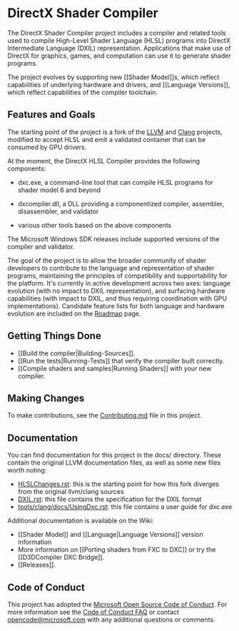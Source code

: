 # DirectX Shader Compiler

The DirectX Shader Compiler project includes a compiler and related tools used to compile High-Level Shader Language (HLSL) programs into DirectX Intermediate Language (DXIL) representation. Applications that make use of DirectX for graphics, games, and computation can use it to generate shader programs.

The project evolves by supporting new [[Shader Model]]s, which reflect capabilities of underlying hardware and drivers, and [[Language Versions]], which reflect capabilities of the compiler toolchain.

## Features and Goals

The starting point of the project is a fork of the [LLVM](http://llvm.org/) and [Clang](http://clang.llvm.org/) projects, modified to accept HLSL and emit a validated container that can be consumed by GPU drivers.

At the moment, the DirectX HLSL Compiler provides the following components:

- dxc.exe, a command-line tool that can compile HLSL programs for shader model 6 and beyond

- dxcompiler.dll, a DLL providing a componentized compiler, assembler, disassembler, and validator

- various other tools based on the above components

The Microsoft Windows SDK releases include supported versions of the compiler and validator.

The goal of the project is to allow the broader community of shader developers to contribute to the language and representation of shader programs, maintaining the principles of compatibility and supportability for the platform. It's currently in active development across two axes: language evolution (with no impact to DXIL representation), and surfacing hardware capabilities (with impact to DXIL, and thus requiring coordination with GPU implementations).
Candidate feature lists for both language and hardware evolution are included on the [Roadmap](https://github.com/Microsoft/DirectXShaderCompiler/wiki/Roadmap) page.

## Getting Things Done

- [[Build the compiler|Building-Sources]].
- [[Run the tests|Running-Tests]] that verify the compiler built correctly.
- [[Compile shaders and samples|Running Shaders]] with your new compiler.

## Making Changes

To make contributions, see the [Contributing.md](https://github.com/Microsoft/DirectXShaderCompiler/blob/master/CONTRIBUTING.md) file in this project.

## Documentation

You can find documentation for this project in the docs/ directory. These contain the original LLVM documentation files, as well as some new files worth noting:

* [HLSLChanges.rst](https://github.com/Microsoft/DirectXShaderCompiler/blob/master/docs/HLSLChanges.rst):
 this is the starting point for how this fork diverges from the original llvm/clang sources
* [DXIL.rst](https://github.com/Microsoft/DirectXShaderCompiler/blob/master/docs/DXIL.rst):
 this file contains the specification for the DXIL format
* [tools/clang/docs/UsingDxc.rst](https://github.com/Microsoft/DirectXShaderCompiler/blob/master/tools/clang/docs/UsingDxc.rst):
 this file contains a user guide for dxc.exe

Additional documentation is available on the Wiki:
* [[Shader Model]] and [[Language|Language Versions]] version information
* More information on [[Porting shaders from FXC to DXC]] or try the [[D3DCompiler DXC Bridge]].
* [[Releases]].

## Code of Conduct

This project has adopted the [Microsoft Open Source Code of Conduct](https://opensource.microsoft.com/codeofconduct/). For more information see the [Code of Conduct FAQ](https://opensource.microsoft.com/codeofconduct/faq/) or contact [opencode@microsoft.com](mailto:opencode@microsoft.com) with any additional questions or comments.

